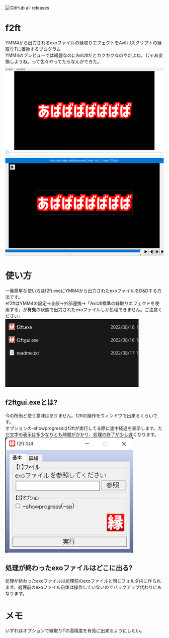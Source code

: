 ![GitHub all releases](https://img.shields.io/github/downloads/unikuma/f2ft/total)
# f2ft
YMM4から出力されるexoファイルの縁取りエフェクトをAviUtlスクリプトの縁取りTに置換するプログラム<br>
YMM4のプレビューでは綺麗なのにAviUtlだとカクカクなのやだよね。じゃあ変換しようね。って色々やってたらなんかできた。<br>
![](./img/f2ft1.png "")
![](./img/f2ft2.png "")

# 使い方
一番簡単な使い方はf2ft.exeにYMM4から出力されたexoファイルをD&Dする方法です。<br>
※f2ftはYMM4の設定→全般→外部連携→「AviUtl標準の縁取りエフェクトを使用する」が**有効**の状態で出力されたexoファイルしか処理できません。ご注意ください。<br>
![d&dのgif](./img/d%26d.gif "d&d.gif")  

## f2ftgui.exeとは?
今の所殆ど使う意味はありません。f2ftの操作をウィンドウで出来るくらいです。<br>
オプションの-showprogressはf2ftが実行してる際に途中経過を表示します。ただ文字の表示は多少なりとも時間がかかり、処理の終了が少し遅くなります。<br>
![f2ftgui.exe](./img/f2ftgui.png "f2ftgui.png")<br>

## 処理が終わったexoファイルはどこに出る?
処理が終わったexoファイルは処理前のexoファイルと同じフォルダ内に作られます。処理前のexoファイル自体は操作していないのでバックアップ代わりにもなります。

# メモ
いずれはオプションで縁取りTの高精度を有効に出来るようにしたい。
